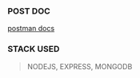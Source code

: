 ### POST DOC

[postman docs](https://documenter.getpostman.com/view/15544476/UzXM1dwd)

### STACK USED
> NODEJS, EXPRESS, MONGODB

